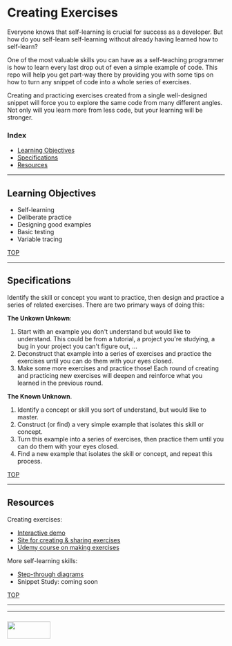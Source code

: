 # Creating Exercises

Everyone knows that self-learning is crucial for success as a developer.  But how do you self-learn self-learning without already having learned how to self-learn?

One of the most valuable skills you can have as a self-teaching programmer is how to learn every last drop out of even a simple example of code.  This repo will help you get part-way there by providing you with some tips on how to turn any snippet of code into a whole series of exercises.

Creating and practicing exercises created from a single well-designed snippet will force you to explore the same code from many different angles.  Not only will you learn more from less code, but your learning will be stronger.  

### Index
* [Learning Objectives](#learning-objectives)
* [Specifications](#specifications)
* [Resources](#resources)
___

## Learning Objectives

* Self-learning
* Deliberate practice
* Designing good examples
* Basic testing
* Variable tracing

[TOP](#creating-exercises)

___

## Specifications

Identify the skill or concept you want to practice, then design and practice a series of related exercises.  There are two primary ways of doing this:
    
__The Unkown Unkown__:  
1. Start with an example you don't understand but would like to understand.  This could be from a tutorial, a project you're studying, a bug in your project you can't figure out, ... 
2. Deconstruct that example into a series of exercises and practice the exercises until you can do them with your eyes closed.  
3. Make some more exercises and practice those!  Each round of creating and practicing new exercises will deepen and reinforce what you learned in the previous round.

__The Known Unknown__.  
1. Identify a concept or skill you sort of understand, but would like to master.
2. Construct (or find) a very simple example that isolates this skill or concept.
3. Turn this example into a series of exercises, then practice them until you can do them with your eyes closed.
4. Find a new example that isolates the skill or concept, and repeat this process.


[TOP](#creating-exercises)

___

## Resources

Creating exercises:
* [Interactive demo](https://elewa-academy.github.io/creating-exercises)
* [Site for creating & sharing exercises](http://www.coding-exercises.com/)
* [Udemy course on making exercises](https://www.udemy.com/coding-exercises/)

More self-learning skills:
* [Step-through diagrams]()
* Snippet Study: coming soon


[TOP](#creating-exercises)

___
___
### <a href="http://elewa.education/blog" target="_blank"><img src="https://user-images.githubusercontent.com/18554853/34921062-506450ae-f97d-11e7-875f-6feeb26ad72d.png" width="100" height="40"/></a>
